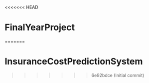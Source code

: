 <<<<<<< HEAD
# FinalYearProject
=======
# InsuranceCostPredictionSystem
>>>>>>> 6e92bdce (Initial commit)
